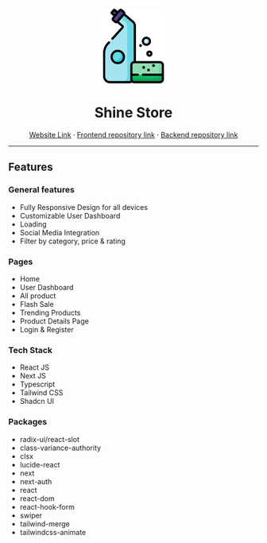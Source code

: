 <p align="center">
  <img src="src/app/favicon.ico" alt="Shine Store Logo" height="150dp">
</p>

<h1 align="center">Shine Store</h1>

<p align=center>
  <a href="">Website Link</a> ·
  <a href="https://github.com/abdulalimemon/shine-store">Frontend repository link</a> ·
  <a href="https://github.com/abdulalimemon/">Backend repository link</a>
</p>

---

## Features

### General features

- Fully Responsive Design for all devices
- Customizable User Dashboard
- Loading
- Social Media Integration
- Filter by category, price & rating

### Pages

- Home
- User Dashboard
- All product
- Flash Sale
- Trending Products
- Product Details Page
- Login & Register

### Tech Stack

- React JS
- Next JS
- Typescript
- Tailwind CSS
- Shadcn UI

### Packages

- radix-ui/react-slot
- class-variance-authority
- clsx
- lucide-react
- next
- next-auth
- react
- react-dom
- react-hook-form
- swiper
- tailwind-merge
- tailwindcss-animate
